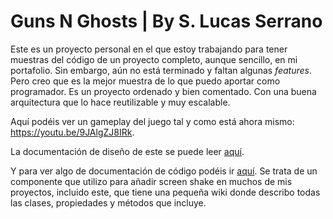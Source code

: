 # Guns N Ghosts | By S. Lucas Serrano

Este es un proyecto personal en el que estoy trabajando para tener muestras del código de un proyecto completo, aunque sencillo, en mi portafolio. Sin embargo, aún no está terminado y faltan algunas _features_. Pero creo que es la mejor muestra de lo que puedo aportar como programador. Es un proyecto ordenado y bien comentado. Con una buena arquitectura que lo hace reutilizable y muy escalable.

Aquí podéis ver un gameplay del juego tal y como está ahora mismo: https://youtu.be/9JAlgZJ8IRk.

La documentación de diseño de este se puede leer [aquí](https://lucasserrano.notion.site/Design-Documentation-f54487c685e04fe2a48a9ed9e9bbdc8b).

Y para ver algo de documentación de código podéis ir [aquí](https://github.com/S-LucasSerrano/CameraShaker/wiki). Se trata de un componente que utilizo para añadir screen shake en muchos de mis proyectos, incluido este, que tiene una pequeña wiki donde describo todas las clases, propiedades y métodos que incluye.